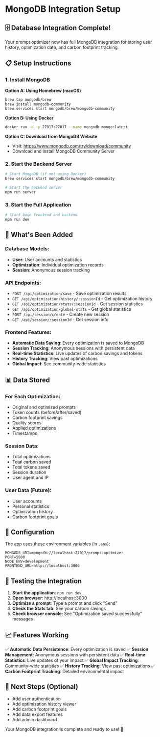 # MongoDB Integration Setup

## 🗄️ **Database Integration Complete!**

Your prompt optimizer now has full MongoDB integration for storing user history, optimization data, and carbon footprint tracking.

## 📋 **Setup Instructions**

### **1. Install MongoDB**

**Option A: Using Homebrew (macOS)**
```bash
brew tap mongodb/brew
brew install mongodb-community
brew services start mongodb/brew/mongodb-community
```

**Option B: Using Docker**
```bash
docker run -d -p 27017:27017 --name mongodb mongo:latest
```

**Option C: Download from MongoDB Website**
- Visit: https://www.mongodb.com/try/download/community
- Download and install MongoDB Community Server

### **2. Start the Backend Server**

```bash
# Start MongoDB (if not using Docker)
brew services start mongodb/brew/mongodb-community

# Start the backend server
npm run server
```

### **3. Start the Full Application**

```bash
# Start both frontend and backend
npm run dev
```

## 🚀 **What's Been Added**

### **Database Models:**
- **User**: User accounts and statistics
- **Optimization**: Individual optimization records
- **Session**: Anonymous session tracking

### **API Endpoints:**
- `POST /api/optimization/save` - Save optimization results
- `GET /api/optimization/history/:sessionId` - Get optimization history
- `GET /api/optimization/stats/:sessionId` - Get session statistics
- `GET /api/optimization/global-stats` - Get global statistics
- `POST /api/session/create` - Create new session
- `GET /api/session/:sessionId` - Get session info

### **Frontend Features:**
- **Automatic Data Saving**: Every optimization is saved to MongoDB
- **Session Tracking**: Anonymous sessions with persistent data
- **Real-time Statistics**: Live updates of carbon savings and tokens
- **History Tracking**: View past optimizations
- **Global Impact**: See community-wide statistics

## 📊 **Data Stored**

### **For Each Optimization:**
- Original and optimized prompts
- Token counts (before/after/saved)
- Carbon footprint savings
- Quality scores
- Applied optimizations
- Timestamps

### **Session Data:**
- Total optimizations
- Total carbon saved
- Total tokens saved
- Session duration
- User agent and IP

### **User Data (Future):**
- User accounts
- Personal statistics
- Optimization history
- Carbon footprint goals

## 🔧 **Configuration**

The app uses these environment variables (in `.env`):
```
MONGODB_URI=mongodb://localhost:27017/prompt-optimizer
PORT=5000
NODE_ENV=development
FRONTEND_URL=http://localhost:3000
```

## 🧪 **Testing the Integration**

1. **Start the application**: `npm run dev`
2. **Open browser**: http://localhost:3000
3. **Optimize a prompt**: Type a prompt and click "Send"
4. **Check the Stats tab**: See your carbon savings
5. **Check browser console**: See "Optimization saved successfully" messages

## 📈 **Features Working**

✅ **Automatic Data Persistence**: Every optimization is saved
✅ **Session Management**: Anonymous sessions with persistent data
✅ **Real-time Statistics**: Live updates of your impact
✅ **Global Impact Tracking**: Community-wide statistics
✅ **History Tracking**: View past optimizations
✅ **Carbon Footprint Tracking**: Detailed environmental impact

## 🎯 **Next Steps (Optional)**

- Add user authentication
- Add optimization history viewer
- Add carbon footprint goals
- Add data export features
- Add admin dashboard

Your MongoDB integration is complete and ready to use! 🎉
